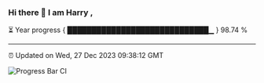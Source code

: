 ### Hi there 👋 I am Harry , 

⏳ Year progress { █████████████████████████████▁ } 98.74 %

---

⏰ Updated on Wed, 27 Dec 2023 09:38:12 GMT

![Progress Bar CI](https://github.com/duykhang68/duykhang68/workflows/Progress%20Bar%20CI/badge.svg)
